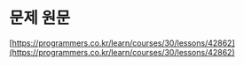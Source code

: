 # 문제 원문

[https://programmers.co.kr/learn/courses/30/lessons/42862](https://programmers.co.kr/learn/courses/30/lessons/42862)
